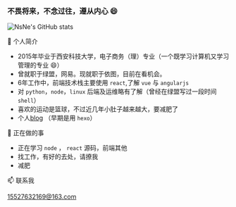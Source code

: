 ### 不畏将来，不念过往，遵从内心 😄

<!--
**NsNe/nsne** is a ✨ _special_ ✨ repository because its `README.md` (this file) appears on your GitHub profile.

Here are some ideas to get you started:

- 🔭 I’m currently working on ...
- 🌱 I’m currently learning ...
- 👯 I’m looking to collaborate on ...
- 🤔 I’m looking for help with ...
- 💬 Ask me about ...
- 📫 How to reach me: ...
- 😄 Pronouns: ...
- ⚡ Fun fact: ...
-->

![NsNe's GitHub stats](https://github-readme-stats.vercel.app/api?username=nsne&theme=onedark)

🔭 个人简介

* 2015年毕业于西安科技大学，电子商务（理）专业（一个既学习计算机又学习管理的专业 😄）
* 曾就职于绿盟，网易。现就职于依图，目前在看机会。
* 6年工作中，前端技术栈主要使用 `react`,了解 `vue` 与 `angularjs` 
* 对 `python`，`node`，`linux` 后端及运维略有了解（曾经在绿盟写过一段时间 `shell`）
* 喜欢的运动是篮球，不过近几年小肚子越来越大，要减肥了
* 个人[blog](https://segmentfault.com/u/nsne) （早期是用 `hexo`）

 🌱 正在做的事
 
 * 正在学习 `node` ， `react` 源码，前端其他
 * 找工作，有好的去处，请撩我
 * 减肥
 
 📫 联系我
 
 15527632169@163.com
 
 
